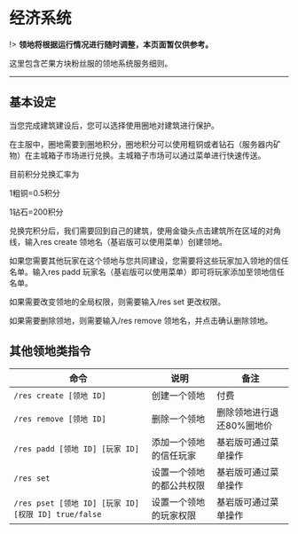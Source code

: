 # 经济系统

!> **领地将根据运行情况进行随时调整，本页面暂仅供参考。**

这里包含芒果方块粉丝服的领地系统服务细则。

------

## 基本设定

当您完成建筑建设后，您可以选择使用圈地对建筑进行保护。

在主服中，圈地需要到圈地积分，圈地积分可以使用粗铜或者钻石（服务器内矿物）在主城箱子市场进行兑换。主城箱子市场可以通过菜单进行快速传送。

目前积分兑换汇率为

1粗铜=0.5积分

1钻石=200积分

兑换完积分后，我们需要回到自己的建筑，使用金锄头点击建筑所在区域的对角线，输入res create 领地名（基岩版可以使用菜单）创建领地。

如果您需要其他玩家在这个领地与您共同建设，您需要将这些玩家加入领地的信任名单。输入res padd 玩家名（基岩版可以使用菜单）即可将玩家添加至领地信任名单。

如果需要改变领地的全局权限，则需要输入/res set 更改权限。

如果需要删除领地，则需要输入/res remove 领地名，并点击确认删除领地。


## 其他领地类指令


| 命令 | 说明 | 备注 |
| - | - | - |
| `/res create [领地 ID]` | 创建一个领地 | 付费<br/>
| `/res remove [领地 ID]` | 删除一个领地 | 删除领地进行退还80%圈地价<br/>
| `/res padd [领地 ID] [玩家 ID]` | 添加一个领地的信任玩家 | 基岩版可通过菜单操作<br/>
| `/res set ` | 设置一个领地的都公共权限 | 基岩版可通过菜单操作<br/>
| `/res pset [领地 ID] [玩家 ID] [权限 ID] true/false` | 设置一个领地的玩家权限 | 基岩版可通过菜单操作<br/>



